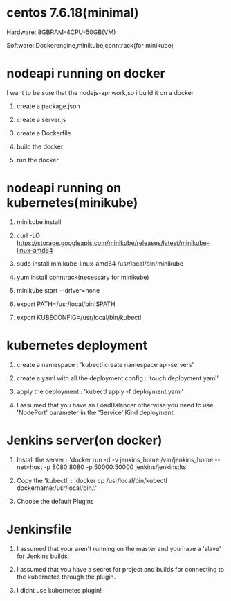 # centos 7.6.18(minimal)
Hardware: 8GBRAM-4CPU-50GB(VM)

Software: Dockerengine,minikube,conntrack(for minikube)

# nodeapi running on docker
I want to be sure that the nodejs-api work,so i build it on a docker

1. create a package.json

2. create a server.js

3. create a Dockerfile

4. build the docker

5. run the docker 
# nodeapi running on kubernetes(minikube)
1. minikube install

2. curl -LO https://storage.googleapis.com/minikube/releases/latest/minikube-linux-amd64

3. sudo install minikube-linux-amd64 /usr/local/bin/minikube

4. yum install conntrack(necessary for minikube)

5. minikube start --driver=none

6. export PATH=/usr/local/bin:$PATH

7. export KUBECONFIG=/usr/local/bin/kubectl

# kubernetes deployment
1. create a namespace : 'kubectl create namespace api-servers'

2. create a yaml with all the deployment config : 'touch deployment.yaml'

3. apply the deployment : 'kubectl apply -f deployment.yaml'

4. I assumed that you have an LoadBalancer otherwise you need to use 'NodePort' parameter in the 'Service' Kind deployment.

# Jenkins server(on docker)

1. Install the server : 'docker run -d -v jenkins_home:/var/jenkins_home --net=host -p 8080:8080 -p 50000:50000 jenkins/jenkins:lts'

2. Copy the 'kubectl' : 'docker cp /usr/local/bin/kubectl dockername:/usr/local/bin/.'

3. Choose the default Plugins 

# Jenkinsfile
1. I assumed that your aren't running on the master and you have a 'slave' for Jenkins builds.

2. I assumed that you have a secret for project and builds for connecting to the kubernetes through the plugin.

3. I didnt use kubernetes plugin! 


